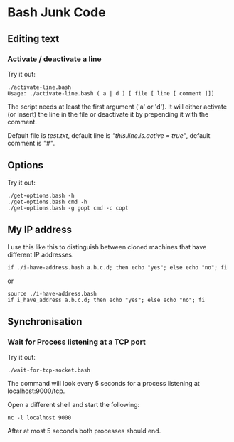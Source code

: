 # Bash Junk Code

## Editing text

### Activate / deactivate a line

Try it out:

```
./activate-line.bash
Usage: ./activate-line.bash ( a | d ) [ file [ line [ comment ]]]
```

The script needs at least the first argument ('a' or 'd').
It will either activate (or insert) the line in the file
or deactivate it by prepending it with the comment.

Default file is *test.txt*,
default line is *"this.line.is.active = true"*,
default comment is *"#"*.

## Options

Try it out:

```
./get-options.bash -h
./get-options.bash cmd -h
./get-options.bash -g gopt cmd -c copt
```

## My IP address

I use this like this to distinguish between cloned machines
that have different IP addresses.

```
if ./i-have-address.bash a.b.c.d; then echo "yes"; else echo "no"; fi
```

or

```
source ./i-have-address.bash
if i_have_address a.b.c.d; then echo "yes"; else echo "no"; fi
```

## Synchronisation

### Wait for Process listening at a TCP port

Try it out:

```
./wait-for-tcp-socket.bash
```

The command will look every 5 seconds for a process
listening at localhost:9000/tcp.

Open a different shell and start the following:

```
nc -l localhost 9000
```

After at most 5 seconds both processes should end.

